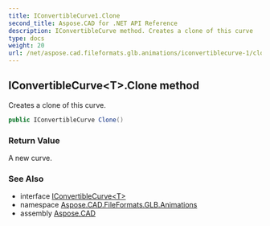 ```yaml
---
title: IConvertibleCurve1.Clone
second_title: Aspose.CAD for .NET API Reference
description: IConvertibleCurve method. Creates a clone of this curve
type: docs
weight: 20
url: /net/aspose.cad.fileformats.glb.animations/iconvertiblecurve-1/clone/
---
```

## IConvertibleCurve&lt;T&gt;.Clone method

Creates a clone of this curve.

```csharp
public IConvertibleCurve Clone()
```

### Return Value

A new curve.

### See Also

* interface [IConvertibleCurve&lt;T&gt;](../)
* namespace [Aspose.CAD.FileFormats.GLB.Animations](../../iconvertiblecurve-1/)
* assembly [Aspose.CAD](../../../)


